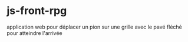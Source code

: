 # js-front-rpg

application web pour déplacer un pion sur une grille avec le pavé fléché pour atteindre l'arrivée
